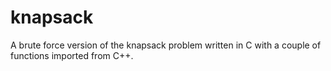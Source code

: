 # knapsack

A brute force version of the knapsack problem written in C with a couple of functions imported from C++.
